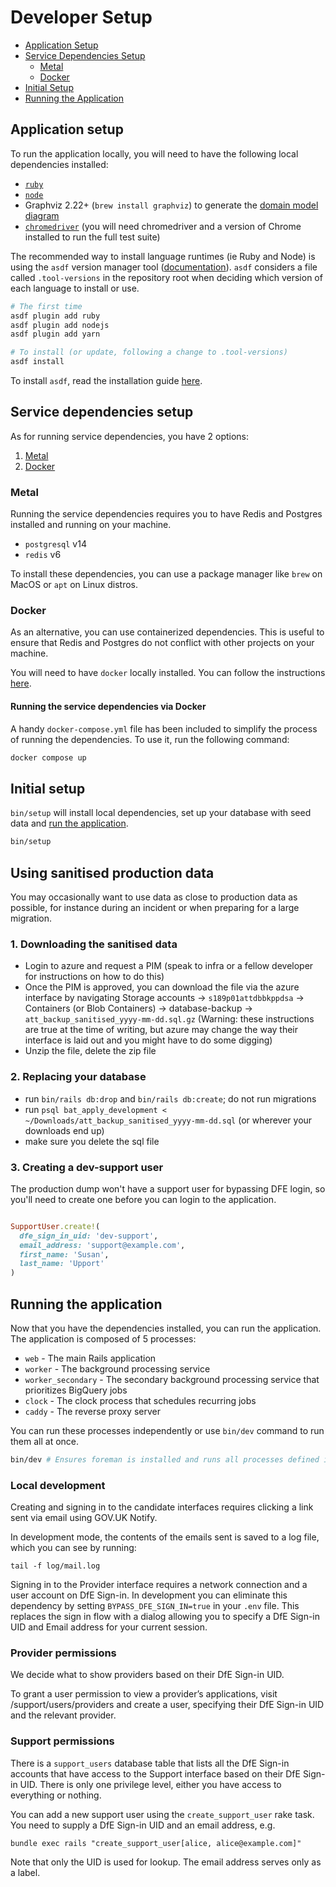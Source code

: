 # Developer Setup

- [Application Setup](#application-setup)
- [Service Dependencies Setup](#service-dependencies-setup)
  - [Metal](#metal)
  - [Docker](#docker)
- [Initial Setup](#initial-setup)
- [Running the Application](#running-the-application)

## Application setup

To run the application locally, you will need to have the following local dependencies installed:

- [`ruby`](.tool-versions)
- [`node`](.tool-versions)
- Graphviz 2.22+ (`brew install graphviz`) to generate the [domain model diagram](#domain-model)
- [`chromedriver`](https://googlechromelabs.github.io/chrome-for-testing/) (you will need chromedriver and a version of Chrome installed to run the full test suite)

The recommended way to install language runtimes (ie Ruby and Node) is using
the `asdf` version manager tool ([documentation](https://asdf-vm.com/)). `asdf`
considers a file called `.tool-versions` in the repository root when deciding
which version of each language to install or use.

```bash
# The first time
asdf plugin add ruby
asdf plugin add nodejs
asdf plugin add yarn

# To install (or update, following a change to .tool-versions)
asdf install
```

To install `asdf`, read the installation guide [here](https://asdf-vm.com/guide/getting-started.html#_3-install-asdf).

## Service dependencies setup

As for running service dependencies, you have 2 options:

1. [Metal](#metal)
2. [Docker](#docker)

### Metal

Running the service dependencies requires you to have Redis and Postgres installed and running on your machine.

- `postgresql` v14
- `redis` v6

To install these dependencies, you can use a package manager like `brew` on MacOS or `apt` on Linux distros.

### Docker

As an alternative, you can use containerized dependencies. This is useful to ensure that Redis and Postgres do not conflict with other projects on your machine.

You will need to have `docker` locally installed. You can follow the instructions [here](https://docs.docker.com/get-docker/).

#### Running the service dependencies via Docker

A handy `docker-compose.yml` file has been included to simplify the process of running the dependencies. To use it, run the following command:

```bash
docker compose up
```

## Initial setup

`bin/setup` will install local dependencies, set up your database with seed data and [run the application](#running-the-application).

```bash
bin/setup
```

## Using sanitised production data

You may occasionally want to use data as close to production data as possible, for instance during an incident or when preparing for a large migration.

### 1. Downloading the sanitised data

- Login to azure and request a PIM (speak to infra or a fellow developer for instructions on how to do this)
- Once the PIM is approved, you can download the file via the azure interface by navigating Storage accounts -> `s189p01attdbbkppdsa` -> Containers (or Blob Containers) -> database-backup -> `att_backup_sanitised_yyyy-mm-dd.sql.gz` (Warning: these instructions are true at the time of writing, but azure may change the way their interface is laid out and you might have to do some digging)
- Unzip the file, delete the zip file

### 2. Replacing your database

- run `bin/rails db:drop` and `bin/rails db:create`; do not run migrations
- run `psql bat_apply_development < ~/Downloads/att_backup_sanitised_yyyy-mm-dd.sql` (or wherever your downloads end up)
- make sure you delete the sql file

### 3. Creating a dev-support user
The production dump won't have a support user for bypassing DFE login, so you'll need to create one before you can login to the application.

```ruby

SupportUser.create!(
  dfe_sign_in_uid: 'dev-support',
  email_address: 'support@example.com',
  first_name: 'Susan',
  last_name: 'Upport'
)
```

## Running the application

Now that you have the dependencies installed, you can run the application. The application is composed of 5 processes:

- `web` - The main Rails application
- `worker` - The background processing service
- `worker_secondary` - The secondary background processing service that prioritizes BigQuery jobs
- `clock` - The clock process that schedules recurring jobs
- `caddy` - The reverse proxy server

You can run these processes independently or use `bin/dev` command to run them all at once.

```bash
bin/dev # Ensures foreman is installed and runs all processes defined in Procfile.dev
```

### Local development

Creating and signing in to the candidate interfaces requires clicking a link
sent via email using GOV.UK Notify.

In development mode, the contents of the emails sent is saved to a log file, which
you can see by running:

```
tail -f log/mail.log
```

Signing in to the Provider interface requires a network connection and a user
account on DfE Sign-in. In development you can eliminate this dependency by
setting `BYPASS_DFE_SIGN_IN=true` in your `.env` file. This replaces the sign in
flow with a dialog allowing you to specify a DfE Sign-in UID and Email address
for your current session.

### Provider permissions

We decide what to show providers based on their DfE Sign-in UID.

To grant a user permission to view a provider’s applications, visit
/support/users/providers and create a user, specifying their DfE Sign-in UID
and the relevant provider.

### Support permissions

There is a `support_users` database table that lists all the DfE Sign-in
accounts that have access to the Support interface based on their DfE
Sign-in UID. There is only one privilege level, either you have access
to everything or nothing.

You can add a new support user using the `create_support_user` rake
task. You need to supply a DfE Sign-in UID and an email address, e.g.

    bundle exec rails "create_support_user[alice, alice@example.com]"

Note that only the UID is used for lookup. The email address serves only
as a label.
